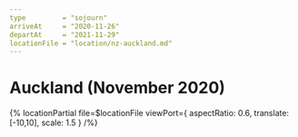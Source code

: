 ```yaml
---
type         = "sojourn"
arriveAt     = "2020-11-26"
departAt     = "2021-11-29"
locationFile = "location/nz-auckland.md"
---
```


# Auckland (November 2020)

{% locationPartial file=$locationFile viewPort={ aspectRatio: 0.6, translate: [-10,10], scale: 1.5 } /%}
